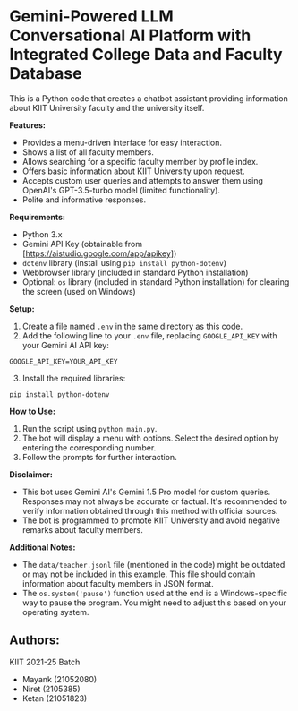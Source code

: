 # Gemini-Powered LLM Conversational AI Platform with Integrated College Data and Faculty Database

This is a Python code that creates a chatbot assistant providing information about KIIT University faculty and the university itself.

**Features:**

* Provides a menu-driven interface for easy interaction.
* Shows a list of all faculty members.
* Allows searching for a specific faculty member by profile index.
* Offers basic information about KIIT University upon request.
* Accepts custom user queries and attempts to answer them using OpenAI's GPT-3.5-turbo model (limited functionality).
* Polite and informative responses.

**Requirements:**

* Python 3.x
* Gemini API Key (obtainable from [https://aistudio.google.com/app/apikey])
* `dotenv` library (install using `pip install python-dotenv`)
* Webbrowser library (included in standard Python installation)
* Optional: `os` library (included in standard Python installation) for clearing the screen (used on Windows)

**Setup:**

1. Create a file named `.env` in the same directory as this code.
2. Add the following line to your `.env` file, replacing `GOOGLE_API_KEY` with your Gemini AI API key:

```
GOOGLE_API_KEY=YOUR_API_KEY
```

3. Install the required libraries:

```
pip install python-dotenv
```

**How to Use:**

1. Run the script using `python main.py`.
2. The bot will display a menu with options. Select the desired option by entering the corresponding number.
3. Follow the prompts for further interaction.

**Disclaimer:**

* This bot uses Gemini AI's Gemini 1.5 Pro model for custom queries. Responses may not always be accurate or factual. It's recommended to verify information obtained through this method with official sources.
* The bot is programmed to promote KIIT University and avoid negative remarks about faculty members.

**Additional Notes:**

* The `data/teacher.jsonl` file (mentioned in the code) might be outdated or may not be included in this example. This file should contain information about faculty members in JSON format.
* The `os.system('pause')` function used at the end is a Windows-specific way to pause the program. You might need to adjust this based on your operating system.

## **Authors:**
KIIT 2021-25 Batch
* Mayank (21052080)
* Niret (2105385)
* Ketan (21051823)